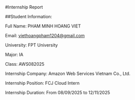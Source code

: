 #Internship Report

##Student Information:

Full Name: PHAM MINH HOANG VIET

Email: viethoangpham1204@gmail.com

University: FPT University

Major: IA

Class: AWS082025

Internship Company: Amazon Web Services Vietnam Co., Ltd.

Internship Position: FCJ Cloud Intern

Internship Duration: From 08/09/2025 to 12/11/2025
